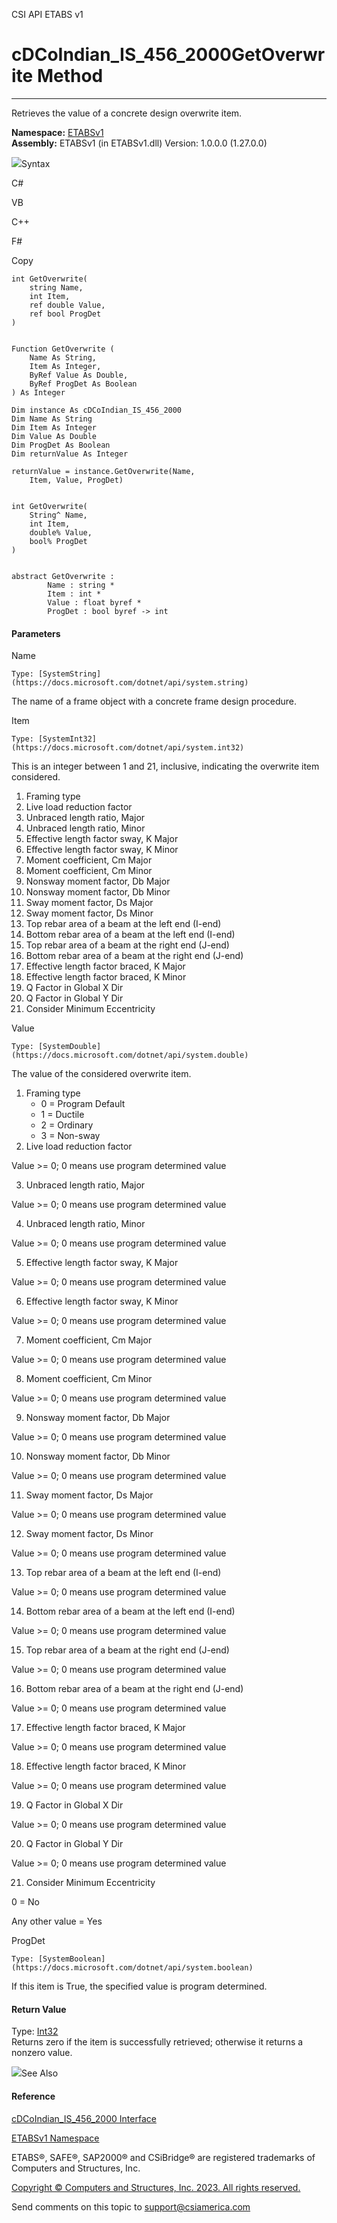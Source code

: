 ﻿

CSI API ETABS v1

# cDCoIndian_IS_456_2000GetOverwrite Method  
  
---  
  
Retrieves the value of a concrete design overwrite item.

**Namespace:** [ETABSv1](2780f1b8-2033-5289-2298-1cdb2a7508d9.htm)  
**Assembly:** ETABSv1 (in ETABSv1.dll) Version: 1.0.0.0 (1.27.0.0)

![](../icons/SectionExpanded.png)Syntax

C#

VB

C++

F#

Copy

    
    
    int GetOverwrite(
    	string Name,
    	int Item,
    	ref double Value,
    	ref bool ProgDet
    )
    
    
    Function GetOverwrite ( 
    	Name As String,
    	Item As Integer,
    	ByRef Value As Double,
    	ByRef ProgDet As Boolean
    ) As Integer
    
    Dim instance As cDCoIndian_IS_456_2000
    Dim Name As String
    Dim Item As Integer
    Dim Value As Double
    Dim ProgDet As Boolean
    Dim returnValue As Integer
    
    returnValue = instance.GetOverwrite(Name, 
    	Item, Value, ProgDet)
    
    
    int GetOverwrite(
    	String^ Name, 
    	int Item, 
    	double% Value, 
    	bool% ProgDet
    )
    
    
    abstract GetOverwrite : 
            Name : string * 
            Item : int * 
            Value : float byref * 
            ProgDet : bool byref -> int 
    

#### Parameters

Name

    Type: [SystemString](https://docs.microsoft.com/dotnet/api/system.string)  
The name of a frame object with a concrete frame design procedure.

Item

    Type: [SystemInt32](https://docs.microsoft.com/dotnet/api/system.int32)  
This is an integer between 1 and 21, inclusive, indicating the overwrite item
considered.

  1. Framing type
  2. Live load reduction factor
  3. Unbraced length ratio, Major
  4. Unbraced length ratio, Minor
  5. Effective length factor sway, K Major
  6. Effective length factor sway, K Minor
  7. Moment coefficient, Cm Major
  8. Moment coefficient, Cm Minor
  9. Nonsway moment factor, Db Major
  10. Nonsway moment factor, Db Minor
  11. Sway moment factor, Ds Major
  12. Sway moment factor, Ds Minor
  13. Top rebar area of a beam at the left end (I-end)
  14. Bottom rebar area of a beam at the left end (I-end)
  15. Top rebar area of a beam at the right end (J-end)
  16. Bottom rebar area of a beam at the right end (J-end)
  17. Effective length factor braced, K Major
  18. Effective length factor braced, K Minor
  19. Q Factor in Global X Dir
  20. Q Factor in Global Y Dir
  21. Consider Minimum Eccentricity

Value

    Type: [SystemDouble](https://docs.microsoft.com/dotnet/api/system.double)  
The value of the considered overwrite item.

  1. Framing type 
     * 0 = Program Default
     * 1 = Ductile
     * 2 = Ordinary
     * 3 = Non-sway
  2. Live load reduction factor 

Value >= 0; 0 means use program determined value

  3. Unbraced length ratio, Major 

Value >= 0; 0 means use program determined value

  4. Unbraced length ratio, Minor 

Value >= 0; 0 means use program determined value

  5. Effective length factor sway, K Major 

Value >= 0; 0 means use program determined value

  6. Effective length factor sway, K Minor 

Value >= 0; 0 means use program determined value

  7. Moment coefficient, Cm Major 

Value >= 0; 0 means use program determined value

  8. Moment coefficient, Cm Minor 

Value >= 0; 0 means use program determined value

  9. Nonsway moment factor, Db Major 

Value >= 0; 0 means use program determined value

  10. Nonsway moment factor, Db Minor 

Value >= 0; 0 means use program determined value

  11. Sway moment factor, Ds Major 

Value >= 0; 0 means use program determined value

  12. Sway moment factor, Ds Minor 

Value >= 0; 0 means use program determined value

  13. Top rebar area of a beam at the left end (I-end) 

Value >= 0; 0 means use program determined value

  14. Bottom rebar area of a beam at the left end (I-end) 

Value >= 0; 0 means use program determined value

  15. Top rebar area of a beam at the right end (J-end) 

Value >= 0; 0 means use program determined value

  16. Bottom rebar area of a beam at the right end (J-end) 

Value >= 0; 0 means use program determined value

  17. Effective length factor braced, K Major 

Value >= 0; 0 means use program determined value

  18. Effective length factor braced, K Minor 

Value >= 0; 0 means use program determined value

  19. Q Factor in Global X Dir 

Value >= 0; 0 means use program determined value

  20. Q Factor in Global Y Dir 

Value >= 0; 0 means use program determined value

  21. Consider Minimum Eccentricity 

0 = No

Any other value = Yes

ProgDet

    Type: [SystemBoolean](https://docs.microsoft.com/dotnet/api/system.boolean)  
If this item is True, the specified value is program determined.

#### Return Value

Type: [Int32](https://docs.microsoft.com/dotnet/api/system.int32)  
Returns zero if the item is successfully retrieved; otherwise it returns a
nonzero value.

![](../icons/SectionExpanded.png)See Also

#### Reference

[cDCoIndian_IS_456_2000 Interface](f394ca67-62c6-6d49-e752-fa4dbf1696ad.htm)

[ETABSv1 Namespace](2780f1b8-2033-5289-2298-1cdb2a7508d9.htm)

ETABS®, SAFE®, SAP2000® and CSiBridge® are registered trademarks of Computers
and Structures, Inc.  

[Copyright © Computers and Structures, Inc. 2023. All rights
reserved.](http://www.csiamerica.com)

Send comments on this topic to
[support@csiamerica.com](mailto:support%40csiamerica.com?Subject=CSI%20API%20ETABS%20v1)

